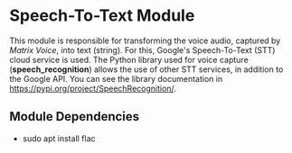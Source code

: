 # Speech-To-Text Module #

This module is responsible for transforming the voice audio, captured by *Matrix Voice*, into text (string). For this, Google's Speech-To-Text (STT) cloud service is used. The Python library used for voice capture (**speech_recognition**) allows the use of other STT services, in addition to the Google API. You can see the library documentation in https://pypi.org/project/SpeechRecognition/.

## Module Dependencies

* sudo apt install flac

